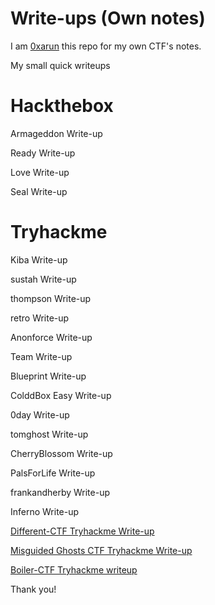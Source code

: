 # Write-ups (Own notes)

I am [0xarun](https://instagram.com/0xarun) this repo for my own CTF's notes. 

My small quick writeups

# Hackthebox
Armageddon Write-up 

Ready Write-up

Love Write-up

Seal Write-up

# Tryhackme

Kiba Write-up

sustah Write-up

thompson Write-up

retro Write-up

Anonforce Write-up

Team Write-up

Blueprint Write-up

ColddBox Easy Write-up

0day Write-up

tomghost Write-up

CherryBlossom Write-up

PalsForLife Write-up

frankandherby Write-up

Inferno Write-up

[Different-CTF Tryhackme Write-up](https://0xarun.medium.com/different-ctf-tryhackme-write-up-e43a716a4c8a)

[Misguided Ghosts CTF Tryhackme Write-up](https://0xarun.medium.com/misguided-ghosts-ctf-tryhackme-write-up-828b2d87e90d)

[Boiler-CTF Tryhackme writeup](https://0xarun.medium.com/boiler-ctf-tryhackme-writeup-59df8bab0a4a)

Thank you!
